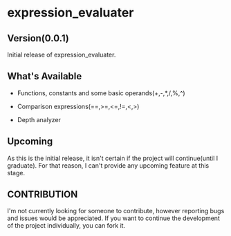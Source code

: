 # expression_evaluater
Version(0.0.1)
-
Initial release of expression_evaluater.


What's Available
-
- Functions, constants and some basic operands(+,-,*,/,%,^)

- Comparison expressions(==,>=,<=,!=,<,>)

- Depth analyzer 

Upcoming
-
As this is the initial release, it isn't certain if the project will continue(until I graduate). For that reason, I can't provide any upcoming feature at this stage.


CONTRIBUTION
-
I'm not currently looking for someone to contribute, however reporting bugs and issues would be appreciated. 
If you want to continue the development of the project individually, you can fork it.
